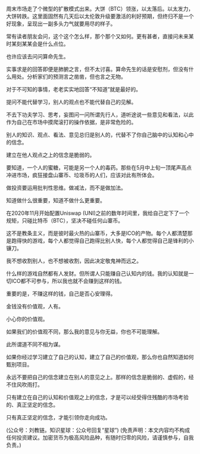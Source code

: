
周末市场走了个微型的扩散模式出来。大饼（BTC）领涨，以太落后。以太发力，大饼转跌。这里面固然有几天后以太伦敦升级要激活的利好预期，但终归不是一个好现象，呈现出一副多头力气就要用尽的样子。

常有读者朋友会问，这个这个怎么样，那个那个又如何。更有甚者，直接问未来某时某刻某某会是什么点位。

也许应该去问问算命先生。

实事求是的回答即便是肺腑之言，但不太讨喜。算命先生的话是安慰剂，但没有什么用处。分析家们的预测言之凿凿，但也言之无物。

对于不可知的事情，老老实实地回答“不知道”就是最好的。

提问不能代替学习，别人的观点也不能代替自己的见解。

不去下功夫学习、思考，妄图问一问所谓先行人，道听途说一些意见和看法，以此作为自己在市场中摸爬滚打的操作依据，是非常危险的。

别人的知识、观点、看法、意见总归是别人的，代替不了你自己脑中的认知和心中的信念。

建立在他人观点之上的信念是脆弱的。

要知道，一个人的蜜糖，可能是另一个人的毒药。那些在5月中上旬一顶尾声高点冲进市场，疯狂接盘山寨币、垃圾币的人们，应该对此有所体会。

做投资要运用批判性思维。做减法，而不是做加法。

知道做什么很重要，知道不做什么更重要。

在2020年11月开始配置Uniswap (UNI)之前的数年时间里，我给自己定下了一个规矩，只碰比特币（BTC），坚决不碰任何山寨币。

这不是教条主义，而是彼时最火热的山寨币，大多是ICO的产物。每个人都清楚那是跑得快的游戏，每个人都觉得自己跑得比别人快，每个人都觉得自己是锋利的小镰刀。

我不想收割别人，也不想被收割，因此决定敬鬼神而远之。

什么样的游戏自然都有人发财。但所谓人只能赚自己认知内的钱。我的认知就是一切ICO都不可参与，所以我也就不会赚到这样的钱。

重要的是，不赚这样的钱，自己是否心安理得。

金钱没有价值观，人有。

小心你的价值观。

如果我们的价值观不同，那么我的意见与你无益，你也不可能理解。

此所谓道不同不相为谋。

如果你经过学习建立了自己的认知，建立了自己的价值观，那么你也自然知道如何甄别项目。

永远不要把自己的信念建立在别人的意见之上。那样的信念是脆弱的、虚假的，经不住风吹雨打。

只有建立在自己的认知和价值观之上的信念，才是可以经受得住残酷的市场考验的、真正坚定的信念。

只有真正坚定的信念，才能引领你走向成功。

(公众号：刘教链。知识星球：公众号回复“星球”)
(免责声明：本文内容均不构成任何投资建议。加密货币为极高风险品种，有随时归零的风险，请谨慎参与，自我负责。)